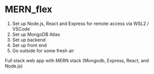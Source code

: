 # MERN_flex

1. Set up Node.js, React and Express for remote access via WSL2 / VSCode 
2. Set up MongoDB Atlas
3. Set up backend
4. Set up front end
5. Go outside for some fresh air

Full stack web app with MERN stack (Mongodb, Express, React, and Node.js)
